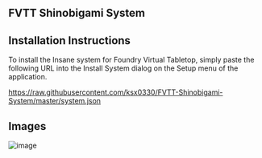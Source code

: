 FVTT Shinobigami System
-------------------



Installation Instructions
-------------
To install the Insane system for Foundry Virtual Tabletop, simply paste the following URL into the Install System
dialog on the Setup menu of the application.

https://raw.githubusercontent.com/ksx0330/FVTT-Shinobigami-System/master/system.json

Images
------------
![image](https://user-images.githubusercontent.com/15700174/129000289-937124fc-0fa1-4dd1-a287-ee7aad3b6e04.png)
